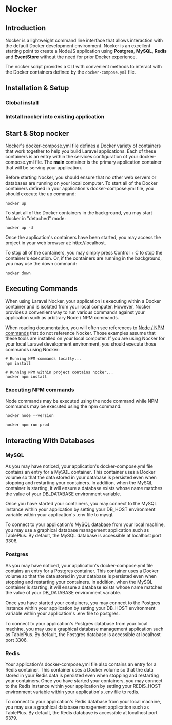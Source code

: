 # Nocker

## Introduction

Nocker is a lightweight command line interface that allows interaction with the default Docker development environment. Nocker is an excellent starting point to create a NodeJS application using **Postgres**, **MySQL**, **Redis** and **EventStore** without the need for prior Docker experience.

The nocker script provides a CLI with convenient methods to interact with the Docker containers defined by the `docker-compose.yml` file.


## Installation & Setup

### Global install

### Intstall nocker into existing application

## Start & Stop nocker

Nocker's docker-compose.yml file defines a Docker variety of containers that work together to help you build Laravel applications. Each of these containers is an entry within the services configuration of your docker-compose.yml file. The **main** container is the primary application container that will be serving your application.

Before starting Nocker, you should ensure that no other web servers or databases are running on your local computer. To start all of the Docker containers defined in your application's docker-compose.yml file, you should execute the up command:

```node
nocker up
```

To start all of the Docker containers in the background, you may start Nocker in "detached" mode:

```node
nocker up -d
```

Once the application's containers have been started, you may access the project in your web browser at: http://localhost.

To stop all of the containers, you may simply press Control + C to stop the container's execution. Or, if the containers are running in the background, you may use the down command:

```node
nocker down
```

## Executing Commands

When using Laravel Nocker, your application is executing within a Docker container and is isolated from your local computer. However, Nocker provides a convenient way to run various commands against your application such as arbitrary Node / NPM commands.

When reading documentation, you will often see references to [Node / NPM commands](#executing-npm-commands) that do not reference Nocker. Those examples assume that these tools are installed on your local computer. If you are using Nocker for your local Laravel development environment, you should execute those commands using Nocker:

```node
# Running NPM commands locally...
npm install

# Running NPM within project contains nocker...
nocker npm install
```

### Executing NPM commands

Node commands may be executed using the node command while NPM commands may be executed using the npm command:

```node
nocker node --version

nocker npm run prod
```

## Interacting With Databases

### MySQL

As you may have noticed, your application's docker-compose.yml file contains an entry for a MySQL container. This container uses a Docker volume so that the data stored in your database is persisted even when stopping and restarting your containers. In addition, when the MySQL container is starting, it will ensure a database exists whose name matches the value of your DB_DATABASE environment variable.

Once you have started your containers, you may connect to the MySQL instance within your application by setting your DB_HOST environment variable within your application's .env file to mysql.

To connect to your application's MySQL database from your local machine, you may use a graphical database management application such as TablePlus. By default, the MySQL database is accessible at localhost port 3306.

### Postgres

As you may have noticed, your application's docker-compose.yml file contains an entry for a Postgres container. This container uses a Docker volume so that the data stored in your database is persisted even when stopping and restarting your containers. In addition, when the MySQL container is starting, it will ensure a database exists whose name matches the value of your DB_DATABASE environment variable.

Once you have started your containers, you may connect to the Postgres instance within your application by setting your DB_HOST environment variable within your application's .env file to postgres.

To connect to your application's Postgres database from your local machine, you may use a graphical database management application such as TablePlus. By default, the Postgres database is accessible at localhost port 3306.

### Redis

Your application's docker-compose.yml file also contains an entry for a Redis container. This container uses a Docker volume so that the data stored in your Redis data is persisted even when stopping and restarting your containers. Once you have started your containers, you may connect to the Redis instance within your application by setting your REDIS_HOST environment variable within your application's .env file to redis.

To connect to your application's Redis database from your local machine, you may use a graphical database management application such as TablePlus. By default, the Redis database is accessible at localhost port 6379.
